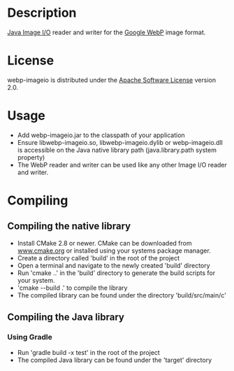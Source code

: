 # Description
[Java Image I/O](http://docs.oracle.com/javase/7/docs/api/javax/imageio/package-summary.html) reader and writer for the
[Google WebP](https://developers.google.com/speed/webp/) image format.

# License
webp-imageio is distributed under the [Apache Software License](https://www.apache.org/licenses/LICENSE-2.0) version 2.0.

# Usage
- Add webp-imageio.jar to the classpath of your application
- Ensure libwebp-imageio.so, libwebp-imageio.dylib or webp-imageio.dll is accessible on the Java native library path (java.library.path system property)
- The WebP reader and writer can be used like any other Image I/O reader and writer.

# Compiling

## Compiling the native library
- Install CMake 2.8 or newer. CMake can be downloaded from www.cmake.org or installed using
  your systems package manager.
- Create a directory called 'build' in the root of the project
- Open a terminal and navigate to the newly created 'build' directory
- Run 'cmake ..' in the 'build' directory to generate the build scripts for your system.
- 'cmake --build .' to compile the library
- The compiled library can be found under the directory 'build/src/main/c'

## Compiling the Java library

### Using Gradle
- Run 'gradle build -x test' in the root of the project
- The compiled Java library can be found under the 'target' directory
